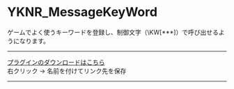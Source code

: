 # YKNR_MessageKeyWord

[Res]: https://raw.githubusercontent.com/Yakinori0424/RPGMakerMVPlugins/master/YKNR_MessageKeyWord/YKNR_MessageKeyWord.js "YKNR_MessageKeyWord.js"

ゲームでよく使うキーワードを登録し、制御文字（\KW[***]）で呼び出せるようになります。

---

[プラグインのダウンロードはこちら][Res]  
右クリック → 名前を付けてリンク先を保存

---

